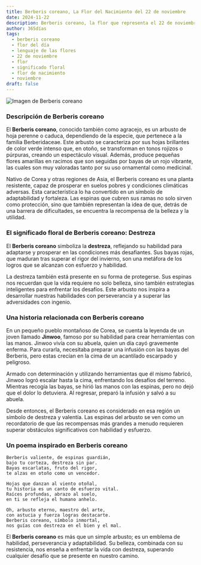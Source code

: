 ```yaml
---
title: Berberis coreano, La Flor del Nacimiento del 22 de noviembre
date: 2024-11-22
description: Berberis coreano, la flor que representa el 22 de noviembre, simboliza Destreza. Descubre su fascinante historia, significado en el lenguaje de las flores y una poesía que celebra su belleza.
author: 365días
tags:
  - berberis coreano
  - flor del día
  - lenguaje de las flores
  - 22 de noviembre
  - flor
  - significado floral
  - flor de nacimiento
  - noviembre
draft: false
---
```


![Imagen de Berberis coreano](https://cdn.pixabay.com/photo/2023/06/01/07/04/flowers-8032934_1280.jpg#center)


### Descripción de Berberis coreano

El **Berberis coreano**, conocido también como agracejo, es un arbusto de hoja perenne o caduca, dependiendo de la especie, que pertenece a la familia Berberidaceae. Este arbusto se caracteriza por sus hojas brillantes de color verde intenso que, en otoño, se transforman en tonos rojizos o púrpuras, creando un espectáculo visual. Además, produce pequeñas flores amarillas en racimos que son seguidas por bayas de un rojo vibrante, las cuales son muy valoradas tanto por su uso ornamental como medicinal.

Nativo de Corea y otras regiones de Asia, el Berberis coreano es una planta resistente, capaz de prosperar en suelos pobres y condiciones climáticas adversas. Esta característica lo ha convertido en un símbolo de adaptabilidad y fortaleza. Las espinas que cubren sus ramas no solo sirven como protección, sino que también representan la idea de que, detrás de una barrera de dificultades, se encuentra la recompensa de la belleza y la utilidad.

### El significado floral de Berberis coreano: Destreza

El **Berberis coreano** simboliza la **destreza**, reflejando su habilidad para adaptarse y prosperar en las condiciones más desafiantes. Sus bayas rojas, que maduran tras superar el rigor del invierno, son una metáfora de los logros que se alcanzan con esfuerzo y habilidad.

La destreza también está presente en su forma de protegerse. Sus espinas nos recuerdan que la vida requiere no solo belleza, sino también estrategias inteligentes para enfrentar los desafíos. Este arbusto nos inspira a desarrollar nuestras habilidades con perseverancia y a superar las adversidades con ingenio.

### Una historia relacionada con Berberis coreano

En un pequeño pueblo montañoso de Corea, se cuenta la leyenda de un joven llamado **Jinwoo**, famoso por su habilidad para crear herramientas con las manos. Jinwoo vivía con su abuela, quien un día cayó gravemente enferma. Para curarla, necesitaba preparar una infusión con las bayas del Berberis, pero estas crecían en la cima de un acantilado escarpado y peligroso.

Armado con determinación y utilizando herramientas que él mismo fabricó, Jinwoo logró escalar hasta la cima, enfrentando los desafíos del terreno. Mientras recogía las bayas, se hirió las manos con las espinas, pero no dejó que el dolor lo detuviera. Al regresar, preparó la infusión y salvó a su abuela.

Desde entonces, el Berberis coreano es considerado en esa región un símbolo de destreza y valentía. Las espinas del arbusto se ven como un recordatorio de que las recompensas más grandes a menudo requieren superar obstáculos significativos con habilidad y esfuerzo.

### Un poema inspirado en Berberis coreano

```
Berberis valiente, de espinas guardián,  
bajo tu corteza, destreza sin par.  
Bayas escarlatas, fruto del rigor,  
te alzas en otoño como un vencedor.

Hojas que danzan al viento otoñal,  
tu historia es un canto de esfuerzo vital.  
Raíces profundas, abrazo al suelo,  
en ti se refleja el humano anhelo.

Oh, arbusto eterno, maestro del arte,  
con astucia y fuerza logras destacarte.  
Berberis coreano, símbolo inmortal,  
nos guías con destreza en el bien y el mal.
```

El **Berberis coreano** es más que un simple arbusto; es un emblema de habilidad, perseverancia y adaptabilidad. Su belleza, combinada con su resistencia, nos enseña a enfrentar la vida con destreza, superando cualquier desafío que se presente en nuestro camino.